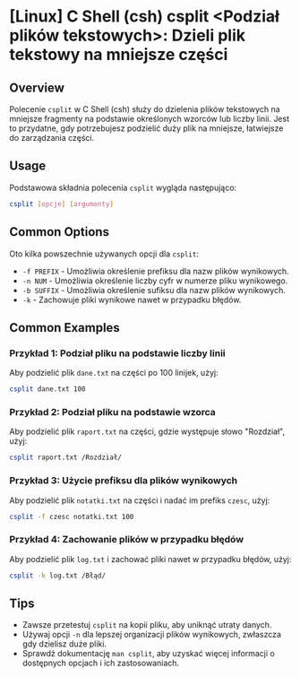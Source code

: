 # [Linux] C Shell (csh) csplit <Podział plików tekstowych>: Dzieli plik tekstowy na mniejsze części

## Overview
Polecenie `csplit` w C Shell (csh) służy do dzielenia plików tekstowych na mniejsze fragmenty na podstawie określonych wzorców lub liczby linii. Jest to przydatne, gdy potrzebujesz podzielić duży plik na mniejsze, łatwiejsze do zarządzania części.

## Usage
Podstawowa składnia polecenia `csplit` wygląda następująco:

```bash
csplit [opcje] [argumenty]
```

## Common Options
Oto kilka powszechnie używanych opcji dla `csplit`:

- `-f PREFIX` - Umożliwia określenie prefiksu dla nazw plików wynikowych.
- `-n NUM` - Umożliwia określenie liczby cyfr w numerze pliku wynikowego.
- `-b SUFFIX` - Umożliwia określenie sufiksu dla nazw plików wynikowych.
- `-k` - Zachowuje pliki wynikowe nawet w przypadku błędów.

## Common Examples

### Przykład 1: Podział pliku na podstawie liczby linii
Aby podzielić plik `dane.txt` na części po 100 linijek, użyj:

```bash
csplit dane.txt 100
```

### Przykład 2: Podział pliku na podstawie wzorca
Aby podzielić plik `raport.txt` na części, gdzie występuje słowo "Rozdział", użyj:

```bash
csplit raport.txt /Rozdział/
```

### Przykład 3: Użycie prefiksu dla plików wynikowych
Aby podzielić plik `notatki.txt` na części i nadać im prefiks `czesc`, użyj:

```bash
csplit -f czesc notatki.txt 100
```

### Przykład 4: Zachowanie plików w przypadku błędów
Aby podzielić plik `log.txt` i zachować pliki nawet w przypadku błędów, użyj:

```bash
csplit -k log.txt /Błąd/
```

## Tips
- Zawsze przetestuj `csplit` na kopii pliku, aby uniknąć utraty danych.
- Używaj opcji `-n` dla lepszej organizacji plików wynikowych, zwłaszcza gdy dzielisz duże pliki.
- Sprawdź dokumentację `man csplit`, aby uzyskać więcej informacji o dostępnych opcjach i ich zastosowaniach.